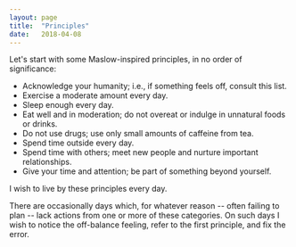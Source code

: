 ```yaml
---
layout: page
title:  "Principles"
date:   2018-04-08
---
```


Let's start with some Maslow-inspired principles, in no order of significance:

- Acknowledge your humanity; i.e., if something feels off, consult this list.
- Exercise a moderate amount every day.
- Sleep enough every day.
- Eat well and in moderation; do not overeat or indulge in unnatural foods or drinks.
- Do not use drugs; use only small amounts of caffeine from tea.
- Spend time outside every day.
- Spend time with others; meet new people and nurture important relationships.
- Give your time and attention; be part of something beyond yourself.

I wish to live by these principles every day.

There are occasionally days which, for whatever reason -- often failing to plan -- lack actions from one or more of these categories. On such days I wish to notice the off-balance feeling, refer to the first principle, and fix the error.
